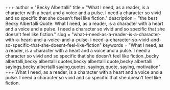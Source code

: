 +++
author = "Becky Albertalli"
title = "What I need, as a reader, is a character with a heart and a voice and a pulse. I need a character so vivid and so specific that she doesn't feel like fiction."
description = "the best Becky Albertalli Quote: What I need, as a reader, is a character with a heart and a voice and a pulse. I need a character so vivid and so specific that she doesn't feel like fiction."
slug = "what-i-need-as-a-reader-is-a-character-with-a-heart-and-a-voice-and-a-pulse-i-need-a-character-so-vivid-and-so-specific-that-she-doesnt-feel-like-fiction"
keywords = "What I need, as a reader, is a character with a heart and a voice and a pulse. I need a character so vivid and so specific that she doesn't feel like fiction.,becky albertalli,becky albertalli quotes,becky albertalli quote,becky albertalli sayings,becky albertalli saying,quotes, sayings,quote, saying, motivation"
+++
What I need, as a reader, is a character with a heart and a voice and a pulse. I need a character so vivid and so specific that she doesn't feel like fiction.
